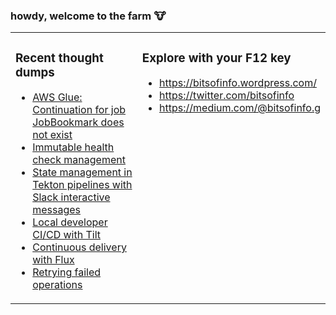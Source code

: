 ### howdy, welcome to the farm :cow:

<table><tr><td valign="top" width="50%">

### Recent thought dumps
<!-- BLOGPOSTS:START -->
- [AWS Glue: Continuation for job JobBookmark does not exist](https://bitsofinfo.wordpress.com/2021/04/04/aws-glue-continuation-for-job-jobbookmark-does-not-exist/)
- [Immutable health check management](https://bitsofinfo.wordpress.com/2020/08/25/immutable-health-check-monitor-pingdom/)
- [State management in Tekton pipelines with Slack interactive messages](https://bitsofinfo.wordpress.com/2020/08/13/tekton-pipelines-cicd-slack-triggers-state/)
- [Local developer CI/CD with Tilt](https://bitsofinfo.wordpress.com/2020/06/01/local-ci-cd-kubernetes-tilt/)
- [Continuous delivery with Flux](https://bitsofinfo.wordpress.com/2020/05/22/continuous-delivery-with-flux/)
- [Retrying failed operations](https://bitsofinfo.wordpress.com/2020/04/07/retrying-failed-operations/)
<!-- BLOGPOSTS:END -->
</td><td valign="top">

### Explore with your F12 key
* https://bitsofinfo.wordpress.com/
* https://twitter.com/bitsofinfo
* https://medium.com/@bitsofinfo.g
</td></tr></table>

